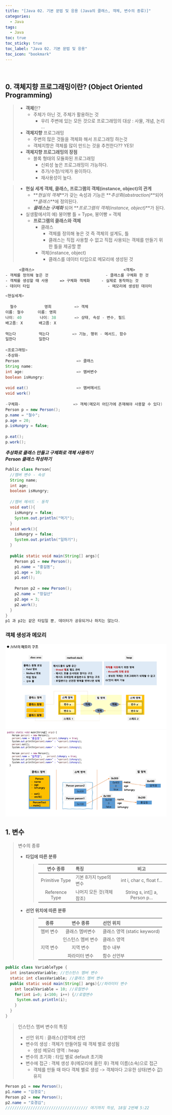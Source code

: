 ```yaml
---
title: "[Java 02. 기본 문법 및 응용 (Java의 클래스, 객체, 변수의 종류)]"
categories:
  - Java
tags:
  - Java
toc: true
toc_sticky: true
toc_label: "Java 02. 기본 문법 및 응용"
toc_icon: "bookmark"
---
```


<br>

## 0. 객체지향 프로그래밍이란? (Object Oriented Programming)

> - **객체**란?
>   - 주체가 아닌 것, 주체가 활용하는 것
>     - 우리 주변에 있는 모든 것으로 프로그래밍의 대상 : 사물, 개념, 논리 ...
> - **객체지향** 프로그래밍
>   - 주변의 많은 것들을 객체화 해서 프로그래밍 하는것
>   - 객체지향은 객체를 많이 만드는 것을 추천한다?? YES!
> - **객체지향 프로그래밍의 장점**
>   - 블록 형태의 모듈화된 프로그래밍
>     - 신뢰성 높은 프로그래밍이 가능하다.
>     - 추가/수정/삭제가 용이하다.
>     - 재사용성이 높다.

> - **현실 세계 객체, 클래스, 프로그램의 객체(instance, object)의 관계**
>   - **_현실의 객체_**가 갖는 속성과 기능은 **_추상화(abstraction)_**되어 **_클래스_**에 정의된다.
>   - **_클래스는 구체화_** 되어 **_프로그램의 객체(instance, object)_**가 된다.
> - 실생활에서의 예) 붕어빵 틀 = Type, 붕어빵 = 객체
>   - **프로그램의 클래스와 객체**
>     - 클래스
>       - 객체를 정의해 놓은 것 즉 객체의 설계도, 틀
>       - 클래스는 직접 사용할 수 없고 직접 사용되는 객체를 만들기 위한 틀을 제공할 뿐
>     - 객체(instance, object)
>       - 클래스를 데이터 타입으로 메모리에 생성된 것

```
      <클래스>                                       <객체>
- 객체를 정의해 놓은 것                         - 클래스를 구체화 한 것
- 객체를 생성할 때 사용     => 구체화 객체화     - 실제로 동작하는 것
- 데이터 타입                                  - 메모리에 생성된 데이터
```

```java
<현실세계>

  철수            영희          => 객체
이름: 철수      이름: 영희
나이: 40        나이: 38        => 상태, 속성 - 변수, 필드
배고픔: X       배고픔: X

먹는다          먹는다          => 기능, 행위 - 메서드, 함수
일한다          일한다

<프로그래밍>
-추상화-
Person                         => 클래스
String name:
int age:                       => 멤버변수
boolean isHungry:

void eat()                     => 멤버메서드
void work()

-구체화-                       => 객체(메모리 어딘가에 존재해야 사용할 수 있다)
Person p = new Person();
p.name = "철수";
p.age = 20;
p.isHungry = false;

p.eat();
p.work();
```

**_추상화로 클래스 만들고 구체화로 객체 사용하기_**<br>
**_Person 클래스 작성하기_**

```java
Public class Person{
  //멤버 변수 - 속성
  String name;
  int age;
  boolean isHungry;

  //멤버 메서드 - 동작
  void eat(){
    isHungry = false;
    System.out.println("먹기");
  }
  void work(){
    isHungry = false;
    System.out.println("일하기");
  }

  public static void main(String[] args){
    Person p1 = new Person();
    p1.name = "홍길동";
    p1.age = 10;
    p1.eat();

    Person p2 = new Person();
    p2.name = "장길산"
    p2.age = 3;
    p2.work();
  }
}
p1 과 p2는 같은 타입일 뿐, 데이터가 공유되거나 하지는 않는다.
```

### 객체 생성과 메모리

<img src="/assets/forPost/JVM_1.png"> <br>
<img src="/assets/forPost/JVM_2.png">

## 1. 변수

> 변수의 종류
>
> - **타입에 따른 분류**
>   > |   변수 종류    | 특징                      |              비고              |
>   > | :------------: | ------------------------- | :----------------------------: |
>   > | Primitive Type | 기본 8가지 type의 변수    |   int i, char c, float f...    |
>   > | Reference Type | 나머지 모든 것(객체 참조) | String s, int[] a, Person p... |
> - **선언 위치에 따른 분류**
>   > |   종류    |     변수 종류      | 선언 위치                    |
>   > | :-------: | :----------------: | ---------------------------- |
>   > | 멤버 변수 |  클래스 멤버변수   | 클래스 영역 (static keyword) |
>   > |           | 인스턴스 멤버 변수 | 클래스 영역                  |
>   > | 지역 변수 |     지역 변수      | 함수 내부                    |
>   > |           |   파라미터 변수    | 함수 선언부                  |

```java
public class VariableType {
  int instanceVariable; //인스턴스 멤버 변수
  static int classVariable; //클래스 멤버 변수
  public static void main(String[] args){//파라미터 변수
    int localVariable = 10; //로컬변수
    for(int i=0; i<100; i++) {//로컬변수
     System.out.println(i);
    }
  }
}
```

> 인스턴스 멤버 변수의 특징
>
> - 선언 위치 : 클래스{}영역에 선언
> - 변수의 생성 : 객체가 만들어질 때 객체 별로 생성됨
>   - 생성 메모리 영역 : heap
> - 변수의 초기화 : 타입 별로 default 초기화
> - 변수에 접근 : 객체 생성 후(메모리에 올린 후) 객체 이름(소속)으로 접근
>   - 객체를 만들 때 마다 객체 별로 생성 -> 객체마다 고유한 상태(변수 값) 유지

```java
Person p1 = new Person();
p1.name = "김경호";
Person p2 = new Person();
p2.name = "호경김";
//////////////////////////////////// 여기까지 작성, 18일 2번째 5:22
```
